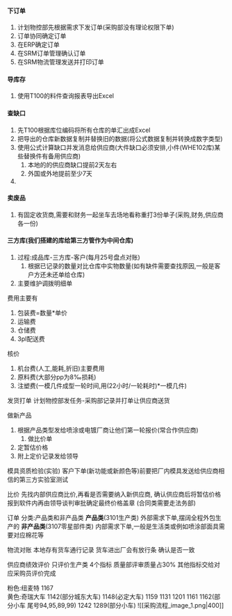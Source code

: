 #### 下订单
1. 计划物控部先根据需求下发订单(采购部没有理论权限下单)
2. 订单协同确定订单
3. 在ERP确定订单
4. 在SRM订单管理确认订单
5. 在SRM物流管理发送并打印订单
#### 导库存
1. 使用T100的料件查询报表导出Excel
#### 查缺口
1. 先T100根据库位编码将所有仓库的单汇出成Excel
2. 把导出的仓库新数据复制并替换旧的数据(将公式数据复制并转换成数字类型)
3. 使用公式计算缺口并发消息给供应商(大件缺口必须安排,小件(WHE102库)某些替换件有备用供应商)
	1. 本地的的供应商缺口提前2天左右
	2. 外国或外地提前至少7天
4. 
#### 卖废品
1. 有固定收货商,需要和财务一起坐车去场地看称重打3份单子(采购,财务,供应商各一份)
#### 三方库(我们搭建的库给第三方管作为中间仓库)
1. 过程:成品库-三方库-客户(每月25号盘点对账)
	1. 根据已记录的数量对比仓库中实物数量(如有缺件需要查找原因,一般是客户方还未还单给仓库)
2. 主要维护调拨明细单

费用主要有
1. 包装费=数量\*单价
2. 运输费
3. 仓储费
4. 3pl配送费

核价
1. 机台费(人工,能耗,折旧)主要费用
2. 原料费(大部分pp为8‰损耗)
3. 注塑费(一模几件成型一轮时间,用(22小时/一轮耗时)*一模几件)

发货打单
计划物控部发任务-采购部记录并打单让供应商送货

做新产品
1. 根据产品类型发给喷涂或电镀厂商让他们第一轮报价(常合作供应商)
	1. 做比价单
2. 定暂估价格
3. 附上定价记录发给领导

模具资质检验(实验)
	客户下单(新功能或新颜色等)前要把厂内模具发送给供应商相信的第三方实验室测试

比价
先找内部供应商比价,再看是否需要纳入新供应商,
确认供应商后将暂估价格报到软件内再由领导谈判审批确定最终价格盖章
(合同类需要走法务部)

订单
	分类:产品类和非产品类
		**产品类**(3101生产类)
			外部需求下单,摆阔全程外包生产的
		**非产品类**(3107零星部件类)
			内部需求下单,一般是生活类或例如喷涂部面具需要对应棉花等

物流对账
	本地存有货车通行记录
	货车进出厂会有放行条
	确认是否一致

供应商绩效评价
	只评价生产类
	4个指标
	质量部评审质量占30%
	其他指标交给对应采购员评价完成


粉色:纽麦特       1167    
黄色:奇瑞大车   1142(部分城东大车)   1148(必定大车) 1159  1131  1201  1161  1162(部分小车 尾号94,95,89,99) 1242  1289(部分小车)
![[采购流程_image_1.png|400]]